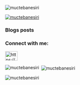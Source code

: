 <p align="left"> <img src="https://komarev.com/ghpvc/?username=muctebanesiri&label=Profile%20views&color=000000&style=plastic" alt="muctebanesiri" /> </p>

<p align="left"> <a href="https://github.com/ryo-ma/github-profile-trophy"><img src="https://github-profile-trophy.vercel.app/?username=muctebanesiri" alt="muctebanesiri" /></a> </p>

### Blogs posts
<!-- BLOG-POST-LIST:START -->
<!-- BLOG-POST-LIST:END -->

<h3 align="left">Connect with me:</h3>
<p align="left">
<a href="/https://mucteba.ir/index.xml" target="blank"><img align="center" src="https://raw.githubusercontent.com/rahuldkjain/github-profile-readme-generator/master/src/images/icons/Social/rss.svg" alt="https://mucteba.ir/index.xml" height="30" width="40" /></a>
</p>

<p><img align="left" src="https://github-readme-stats.vercel.app/api/top-langs?username=muctebanesiri&show_icons=true&theme=github_dark&hide_border=true&locale=en&layout=compact" alt="muctebanesiri" /></p>

<p>&nbsp;<img align="center" src="https://github-readme-stats.vercel.app/api?username=muctebanesiri&show_icons=true&theme=github_dark&hide_border=true&locale=en" alt="muctebanesiri" /></p>

<p><img align="center" src="https://github-readme-streak-stats.herokuapp.com/?user=muctebanesiri&theme=github_dark" alt="muctebanesiri" /></p>
